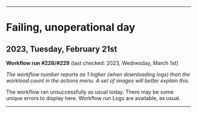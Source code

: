 
***

# Failing, unoperational day

## 2023, Tuesday, February 21st

**Workflow run #228/#229** (last checked: 2023, Wednesday, March 1st)

_The workflow number reports as 1 higher (when downloading logs) than the workload count in the actions menu. A set of images will better explain this._

The workflow ran unsuccessfully as usual today. There may be some unique errors to display here. Workflow run Logs are available, as usual.

***
